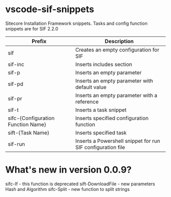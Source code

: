 # vscode-sif-snippets
Sitecore Installation Framework snippets.
Tasks and config function snippets are for SIF 2.2.0

| Prefix  | Description  | 
|---|---|
| sif  | Creates an empty configuration for SIF  |
| sif-inc | Inserts includes section |
| sif-p | Inserts an empty parameter  |
| sif-pd  | Inserts an empty parameter with default value  |
| sif-pr | Inserts an empty parameter with a reference |
| sif-t | Inserts a task snippet |
| sifc-{Configuration Function Name} | Inserts specified configuration function |
| sift-{Task Name} | Inserts specified task |
| sif-run | Inserts a Powershell snippet for run SIF configuration file |

# What's new in version 0.0.9?
sifc-If - this function is deprecated
sift-DownloadFile - new parameters Hash and Algorithm
sifc-Split - new function to split strings



